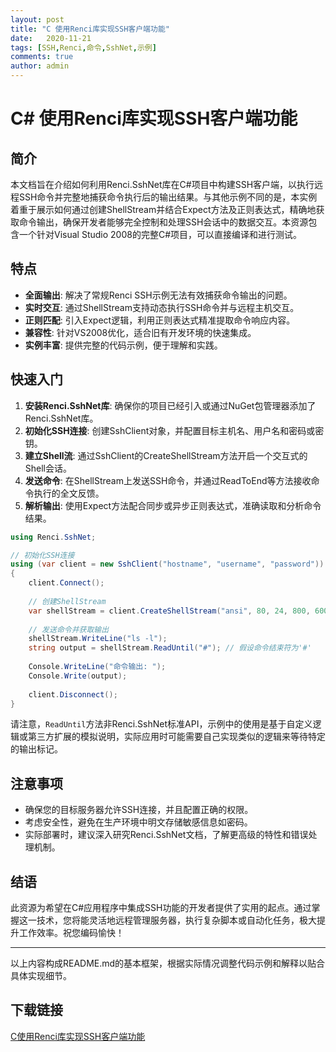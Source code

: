 ```yaml
---
layout: post
title: "C 使用Renci库实现SSH客户端功能"
date:   2020-11-21
tags: [SSH,Renci,命令,SshNet,示例]
comments: true
author: admin
---
```

# C# 使用Renci库实现SSH客户端功能

## 简介
本文档旨在介绍如何利用Renci.SshNet库在C#项目中构建SSH客户端，以执行远程SSH命令并完整地捕获命令执行后的输出结果。与其他示例不同的是，本实例着重于展示如何通过创建ShellStream并结合Expect方法及正则表达式，精确地获取命令输出，确保开发者能够完全控制和处理SSH会话中的数据交互。本资源包含一个针对Visual Studio 2008的完整C#项目，可以直接编译和进行测试。

## 特点
- **全面输出**: 解决了常规Renci SSH示例无法有效捕获命令输出的问题。
- **实时交互**: 通过ShellStream支持动态执行SSH命令并与远程主机交互。
- **正则匹配**: 引入Expect逻辑，利用正则表达式精准提取命令响应内容。
- **兼容性**: 针对VS2008优化，适合旧有开发环境的快速集成。
- **实例丰富**: 提供完整的代码示例，便于理解和实践。

## 快速入门
1. **安装Renci.SshNet库**: 确保你的项目已经引入或通过NuGet包管理器添加了Renci.SshNet库。
2. **初始化SSH连接**: 创建SshClient对象，并配置目标主机名、用户名和密码或密钥。
3. **建立Shell流**: 通过SshClient的CreateShellStream方法开启一个交互式的Shell会话。
4. **发送命令**: 在ShellStream上发送SSH命令，并通过ReadToEnd等方法接收命令执行的全文反馈。
5. **解析输出**: 使用Expect方法配合同步或异步正则表达式，准确读取和分析命令结果。

```csharp
using Renci.SshNet;

// 初始化SSH连接
using (var client = new SshClient("hostname", "username", "password"))
{
    client.Connect();
    
    // 创建ShellStream
    var shellStream = client.CreateShellStream("ansi", 80, 24, 800, 600, 1024);
    
    // 发送命令并获取输出
    shellStream.WriteLine("ls -l");
    string output = shellStream.ReadUntil("#"); // 假设命令结束符为'#'
    
    Console.WriteLine("命令输出: ");
    Console.Write(output);
    
    client.Disconnect();
}
```
请注意，`ReadUntil`方法非Renci.SshNet标准API，示例中的使用是基于自定义逻辑或第三方扩展的模拟说明，实际应用时可能需要自己实现类似的逻辑来等待特定的输出标记。

## 注意事项
- 确保您的目标服务器允许SSH连接，并且配置正确的权限。
- 考虑安全性，避免在生产环境中明文存储敏感信息如密码。
- 实际部署时，建议深入研究Renci.SshNet文档，了解更高级的特性和错误处理机制。

## 结语
此资源为希望在C#应用程序中集成SSH功能的开发者提供了实用的起点。通过掌握这一技术，您将能灵活地远程管理服务器，执行复杂脚本或自动化任务，极大提升工作效率。祝您编码愉快！

---

以上内容构成README.md的基本框架，根据实际情况调整代码示例和解释以贴合具体实现细节。

## 下载链接

[C使用Renci库实现SSH客户端功能](https://pan.quark.cn/s/24ca083b6021)